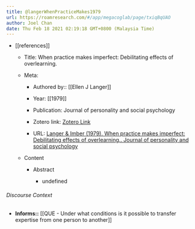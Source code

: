 ```yaml
---
title: @langerWhenPracticeMakes1979
url: https://roamresearch.com/#/app/megacoglab/page/txiqBqUAO
author: Joel Chan
date: Thu Feb 18 2021 02:19:18 GMT+0800 (Malaysia Time)
---
```


- [[references]]

    - Title: When practice makes imperfect: Debilitating effects of overlearning.

    - Meta:

        - Authored by:: [[Ellen J Langer]]

        - Year: [[1979]]

        - Publication: Journal of personality and social psychology

        - Zotero link: [Zotero Link](zotero://select/items/7_TIDFZKZE)

        - URL: [Langer & Imber (1979). When practice makes imperfect: Debilitating effects of overlearning.. Journal of personality and social psychology](undefined)

    - Content

        - Abstract

            - undefined

###### Discourse Context

- **Informs::** [[QUE - Under what conditions is it possible to transfer expertise from one person to another]]

